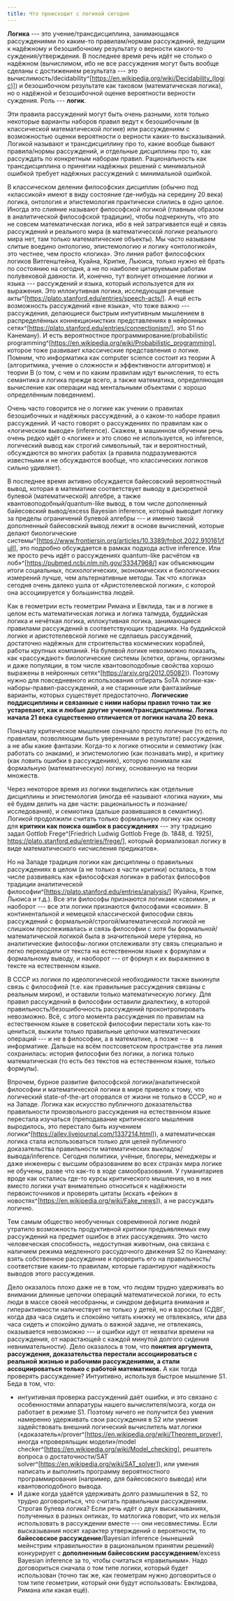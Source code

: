 ```yaml
---
title: Что происходит с логикой сегодня
---
```


**Логика** --- это учение/трансдисциплина, занимающаяся рассуждениями по
каким-то правилам/нормам рассуждений, ведущим к надёжному и
безошибочному результату о верности какого-то суждения/утверждения. В
последнее время речь идёт не столько о надёжном (вычислимом, ибо не все
рассуждения могут быть вообще сделаны с достижением результата --- это
вычислимость/decidability^[<https://en.wikipedia.org/wiki/Decidability_(logic>)])
и безошибочном результате как таковом (математическая логика), но о
надёжной и безошибочной оценке вероятности верности суждения. Роль ---
**логик**.

Эти правила рассуждений могут быть очень разными, хотя только некоторые
варианты наборов правил ведут к безошибочным (в классической
математической логике) или рассуждениям с возможностью оценки
вероятности о верности каких-то высказываний. Логикой называют и
трансдисциплину про то, какие вообще бывают правила/нормы рассуждений, и
отдельные дисциплины про то, как рассуждать по конкретным наборам
правил. Рациональность как трансдисциплина о принятии надёжных решений с
минимальной ошибкой требует надёжных рассуждений с минимальной ошибкой.

В классическом делении философских дисциплин (обычно под «классикой»
имеют в виду состояние где-нибудь на середину 20 века) логика, онтология
и эпистемология практически слились в одно целое. Иногда это слияние
называют философской логикой (главным образом в аналитической
философской традиции), чтобы подчеркнуть, что это не совсем
математическая логика, ибо в ней затрагивается ещё и связь рассуждений и
реального мира (в математической логике реального мира нет, там только
математические объекты). Мы часто называем слитые воедино онтологию,
эпистемологию и логику «онтологикой», это честнее, чем просто «логика».
Это линия работ философских логиков Витгенштейна, Куайна, Крипке,
Льюиса, только нужно её брать по состоянию на сегодня, а не по наиболее
цитируемым работам полувековой давности. И, конечно, тут волнует
отношение логики и языка --- рассуждений и языка, который используется
для их выражения. Это иллокутивная логика, исследующая речевые
акты^[<https://plato.stanford.edu/entries/speech-acts/>].
А ещё есть возможность рассуждений «вне языка», что тоже важно ---
рассуждения, делающиеся быстрым интуитивным мышлением в распределённых
коннекционистких представлениях в нейронных
сетях^[<https://plato.stanford.edu/entries/connectionism/>],
это S1 по Канеману). И есть вероятностное программирование/probabilistic
programming^[<https://en.wikipedia.org/wiki/Probabilistic_programming>],
которое тоже развивает классические представления о логике. Помним, что
информатика как computer science состоит из теории A (алгоритмика,
учение о сложности и эффективности алгоритмов) и теории B (о том, с чем
и по каким правилам идут вычисления, то есть семантика и логика прежде
всего, а также математика, определяющая вычисление как операции над
ментальными объектами с хорошо определённым поведением).

Очень часто говорится не о логике как учении о правилах безошибочных и
надёжных рассуждений, а о каком-то наборе правил рассуждений. И часто
говорят о рассуждениях по правилам как о «логическом выводе»
(inference). Скажем, в машинном обучении речь очень редко идёт о
«логике» и это слово не используется, но inference, логический вывод как
строгий символьный, так и вероятностный, обсуждаются во многих работах
(а правила подразумеваются известными и не обсуждаются вообще, что
классических логиков сильно удивляет).

В последнее время активно обсуждается байесовский вероятностный вывод,
которая в математике соответствует выводу в дискретной булевой
(математической) алгебре, а также квантовоподобный/quantum-like вывод, в
том числе дополненный байесовский вывод/excess Bayesian inference,
который выводит логику за пределы ограничений булевой алгебры --- и
именно такой дополненный байесовский вывод лежит в основе вычислений,
которые делают биологические
системы^[<https://www.frontiersin.org/articles/10.3389/fnbot.2022.910161/full>],
это подробно обсуждается в рамках подхода active inference. Или же
просто речь идёт о рассуждениях quantum-like расчётом «в
лоб»^[<https://pubmed.ncbi.nlm.nih.gov/33347968/>]
как объясняющим итоги социальных, психологических, экономических и
биологических измерений лучше, чем альтернативные методы. Так что
«логика» сегодня очень далеко ушла от «Аристотелевской логики», с
которой она ассоциируется у большинства людей.

Как в геометрии есть геометрии Римана и Евклида, так и в логике в целом
есть математическая логика и логика талмуда, буддийская логика и
нечёткая логика, иллокутивная логика, занимающиеся правилами рассуждений
в соответствующих традициях. На буддийской логике и аристотелевской
логике не сделаешь рассуждений, достаточно надёжных для строительства
космических кораблей, работы крупных компаний. На булевой логике
невозможно показать, как «рассуждают» биологические системы (клетки,
органы, организмы и даже популяции, в том числе квантовоподобные
свойства хорошо выражены в нейронных
сетях^[<https://arxiv.org/2012.05082>]).
Поэтому нужно для повседневного использования отбирать SoTA
логики-как-наборы-правил-рассуждений, а не старинные или фантазийные
варианты, которых существует предостаточно. **Логические поддисциплины и
связанные с ними наборы правил точно так же устаревают, как и любые
другие учения/трансдисциплины. Логика начала 21 века существенно
отличается от логики начала 20 века.**

Поначалу критическое мышление означало просто логичные (то есть по
правилам, позволяющим быть уверенными в результате) рассуждения, а не
абы какие фантазии. Когда-то к логике относили и семиотику (как работать
со знаками), и эпистемологию (как познавать мир), и критику (как ловить
ошибки в рассуждениях), которую понимали как формальную (математическую)
логику, основанную на теории множеств.

Через некоторое время из логики выделились как отдельные дисциплины и
эпистемология (иногда её называют «логика науки», мы её будем делить на
две части: рациональность и познание/исследования), и семиотика (дальше
развившаяся в семантику). Логикой продолжили считать только формальную
логику как основу для **критики как поиска ошибок в рассуждениях** ---
эту традицию задал Gottlob Frege^[Friedrich Ludwig
Gottlob Frege (b. 1848, d. 1925),
<https://plato.stanford.edu/entries/frege/>], который
формализовал логику в виде математического «исчисления предикатов».

Но на Западе традиция логики как дисциплины о правильных рассуждениях в
целом (а не только в части критики) осталась, в том числе развиваясь как
«философская логика» в работах философов традиции аналитической
философии^[<https://plato.stanford.edu/entries/analysis/>]
(Куайна, Крипке, Льюиса и т.д.). Все эти философы признаются логиками
«своими», и наоборот --- все эти логики признаются философами «своими».
В континентальной и немецкой классической философии связь рассуждений с
формальной/строгой/математической логикой не слишком прослеживалась и
связь философии с хотя бы формальной/математической логикой была в
значительной мере утеряна, но аналитические философы-логики отслеживали
эту связь специально и легко переходили от текста на естественном языке
к формулам и формальному выводу, и наоборот --- от формул к их выражению
в тексте на естественном языке.

В СССР из логики по идеологической необходимости также выкинули связь с
философией (т.е. как правильные рассуждения связаны с реальным миром), и
оставили только математическую логику. Для правил рассуждений в
философии оставили диалектику, в которой правильность/безошибочность
рассуждений проконтролировать невозможно. Всё, с этого момента
рассуждения по правилам на естественном языке в советской философии
перестали хоть как-то цениться, выжили только правильные цепочки
математических операций --- и не в философии, а в математике, а
позже --- в информатике. Дальше на всём постсоветском пространстве эта
линия сохранилась: история философии без логики, а логика только
математическая (то есть без текстов на естественном языке, только
формулы).

Впрочем, бурное развитие философской логики/аналитической философии и
математической логики в мире привело к тому, что логический
state-of-the-art оторвался от жизни не только в СССР, но и на Западе.
Логика как искусство публичного доказательства правильности
произвольного рассуждения на естественном языке перестала изучаться
(преподавание критического мышления выродилось, это перестало быть
изучением
логики^[<https://ailev.livejournal.com/1337214.html>]),
а математическая логика стала использоваться только для целей публичного
доказательства правильности математических выкладок/вывода/inference.
Сегодня политики, учёные, блогеры, менеджеры и даже инженеры с высшим
образованием во всех странах мира логике не обучены, разве что как-то в
ходе самообразования. У гуманитариев вроде как остались где-то курсы
критического мышления, но в них вместо логики учат внимательно
относиться к надёжности первоисточников и проверять цитаты (искать
«фейки» в
новостях^[<https://en.wikipedia.org/wiki/Fake_news>]),
а не рассуждать логично.

Тем самым общество необученных современной логике людей утратило
возможность продуктивной критики предъявляемых ему рассуждений на
предмет ошибок в этих рассуждениях. Это чисто человеческая способность,
недоступная животным, она связана с наличием режима медленного
рассудочного движения S2 по Канеману: взять собственное рассуждение и
проверить его на правильность/соответствие каким-то правилам, которые
гарантируют надёжность выводов этого рассуждения.

Дело оказалось плохо даже не в том, что людям трудно удерживать во
внимании длинные цепочки операций математической логики, то есть люди в
массе своей несобранны, и синдром дефицита внимания и гиперактивности
наличествует не только у детей, но и взрослых (СДВГ, когда два часа
сидеть и спокойно читать книжку не отвлекаясь, или два часа сидеть и
спокойно думать о важной задаче, не отвлекаясь, оказывается
невозможно --- и ошибки идут от нехватки времени на рассуждения, от
нарастающей с каждой минутой долгого сидения невнимательности). Дело
оказалось в том, что **понятия аргумента, рассуждения, доказательства
перестали ассоциироваться с реальной жизнью и рабочими рассуждениями, а
стали ассоциироваться только с работой математиков.** А как тогда
проверять рассуждение? Интуитивно, используя быстрое мышление S1. Беда в
том, что:

-   интуитивная проверка рассуждений даёт ошибки, и это связано с
    особенностями аппаратуры нашего вычислителя/мозга, когда он работает
    в режиме S1. Поэтому ничего не получится без умения намеренно
    удерживать свои рассуждения в S2 или умения задействовать внешний
    логический вычислитель мат.логики
    («доказатель»/prover^[<https://en.wikipedia.org/wiki/Theorem_prover>],
    иногда «проверяльщик модели»/model
    checker^[<https://en.wikipedia.org/wiki/Model_checking>],
    решатель вопроса о достаточности/SAT
    solver^[<https://en.wikipedia.org/wiki/SAT_solver>]),
    или умения написать и выполнить программу вероятностного
    программирования (например, для байесовского вывода) или
    квантовоподобного вывода.
-   И даже когда удаётся удерживать долго размышления в S2, то трудно
    договориться, что считать правильным рассуждением. Строгая булева
    логика? Если речь идёт о двух высказываниях, полученных в разных
    онтиках, то матлогика говорит, что их нельзя использовать в
    рассуждении вместе --- они несовместимы. Если высказывания носят
    характер утверждений о вероятности, то **байесовское
    рассуждение**/Bayesian inference (нынешний мейнстрим «правильности»
    в рациональном принятии решений) конкурирует с **дополненным
    байесовским рассуждением**/excess Bayesian inference за то, чтобы
    считаться «правильным». Надо договориться сначала о том типе логики,
    который будет использован (точно так же, как геометрам нужно
    договориться о том типе геометрии, который они будут использовать:
    Евклидова, Римана или какая ещё).
